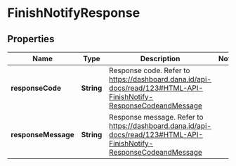 

# FinishNotifyResponse


## Properties

| Name | Type | Description | Notes |
| - | - | - | - |
|**responseCode** | **String** | Response code. Refer to https://dashboard.dana.id/api-docs/read/123#HTML-API-FinishNotify-ResponseCodeandMessage |  |
|**responseMessage** | **String** | Response message. Refer to https://dashboard.dana.id/api-docs/read/123#HTML-API-FinishNotify-ResponseCodeandMessage |  |



